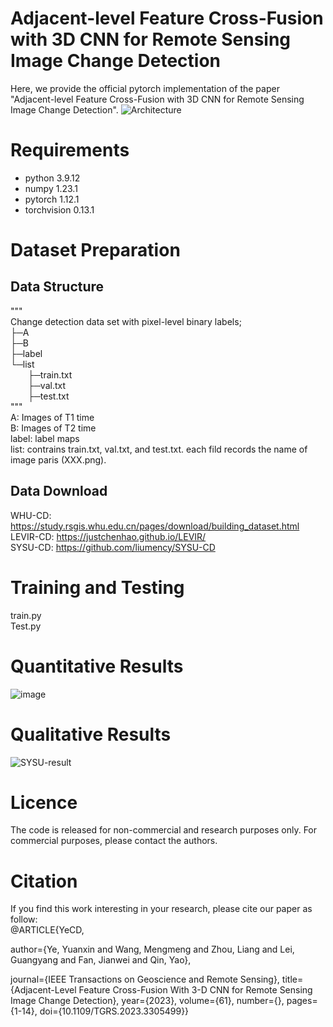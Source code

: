 # Adjacent-level Feature Cross-Fusion with 3D CNN for Remote Sensing Image Change Detection

Here, we provide the official pytorch implementation of the paper "Adjacent-level Feature Cross-Fusion with 3D CNN for Remote Sensing Image Change Detection".
![Architecture](https://github.com/wm-Githuber/AFCF3D-Net/assets/66511993/9c2681a4-a582-4b73-8133-55f2c5da5dc9)

# Requirements
* python        3.9.12
* numpy         1.23.1
* pytorch       1.12.1
* torchvision   0.13.1

# Dataset Preparation
## Data Structure
"""  
Change detection data set with pixel-level binary labels;  
├─A  
├─B  
├─label  
└─list  
&emsp;&emsp;├─train.txt  
&emsp;&emsp;├─val.txt  
&emsp;&emsp;├─test.txt  
"""  
A: Images of T1 time  
B: Images of T2 time  
label: label maps  
list: contrains train.txt, val.txt, and test.txt. each fild records the name of image paris (XXX.png).  

## Data Download  
WHU-CD: https://study.rsgis.whu.edu.cn/pages/download/building_dataset.html  
LEVIR-CD: https://justchenhao.github.io/LEVIR/  
SYSU-CD: https://github.com/liumency/SYSU-CD  

# Training and Testing
train.py  
Test.py

# Quantitative Results
![image](https://github.com/wm-Githuber/AFCF3D-Net/assets/66511993/7612d847-8ccb-422d-9fee-3b567b8082a4)


# Qualitative Results
![SYSU-result](https://user-images.githubusercontent.com/66511993/210714033-e006d556-97d1-47e9-8423-3de7a983f385.png)


# Licence
The code is released for non-commercial and research purposes only. For commercial purposes, please contact the authors.


# Citation
If you find this work interesting in your research, please cite our paper as follow:  
@ARTICLE{YeCD,

  author={Ye, Yuanxin and Wang, Mengmeng and Zhou, Liang and Lei, Guangyang and Fan, Jianwei and Qin, Yao},
  
  journal={IEEE Transactions on Geoscience and Remote Sensing}, 
  title={Adjacent-Level Feature Cross-Fusion With 3-D CNN for Remote Sensing Image Change Detection}, 
  year={2023},
  volume={61},
  number={},
  pages={1-14},
  doi={10.1109/TGRS.2023.3305499}}
